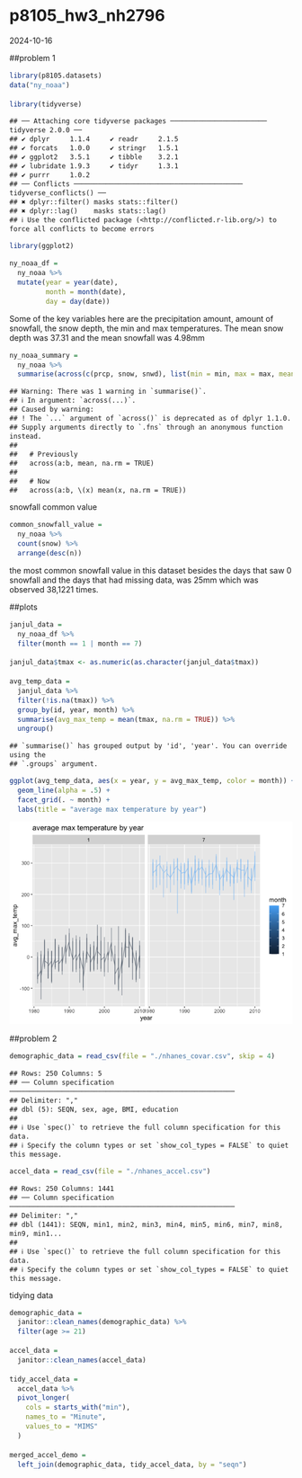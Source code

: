 p8105_hw3_nh2796
================
2024-10-16

\##problem 1

``` r
library(p8105.datasets)
data("ny_noaa")

library(tidyverse)
```

    ## ── Attaching core tidyverse packages ──────────────────────── tidyverse 2.0.0 ──
    ## ✔ dplyr     1.1.4     ✔ readr     2.1.5
    ## ✔ forcats   1.0.0     ✔ stringr   1.5.1
    ## ✔ ggplot2   3.5.1     ✔ tibble    3.2.1
    ## ✔ lubridate 1.9.3     ✔ tidyr     1.3.1
    ## ✔ purrr     1.0.2     
    ## ── Conflicts ────────────────────────────────────────── tidyverse_conflicts() ──
    ## ✖ dplyr::filter() masks stats::filter()
    ## ✖ dplyr::lag()    masks stats::lag()
    ## ℹ Use the conflicted package (<http://conflicted.r-lib.org/>) to force all conflicts to become errors

``` r
library(ggplot2)
```

``` r
ny_noaa_df =
  ny_noaa %>%
  mutate(year = year(date),
         month = month(date),
         day = day(date))
```

Some of the key variables here are the precipitation amount, amount of
snowfall, the snow depth, the min and max temperatures. The mean snow
depth was 37.31 and the mean snowfall was 4.98mm

``` r
ny_noaa_summary =
  ny_noaa %>%
  summarise(across(c(prcp, snow, snwd), list(min = min, max = max, mean = mean), na.rm = TRUE))
```

    ## Warning: There was 1 warning in `summarise()`.
    ## ℹ In argument: `across(...)`.
    ## Caused by warning:
    ## ! The `...` argument of `across()` is deprecated as of dplyr 1.1.0.
    ## Supply arguments directly to `.fns` through an anonymous function instead.
    ## 
    ##   # Previously
    ##   across(a:b, mean, na.rm = TRUE)
    ## 
    ##   # Now
    ##   across(a:b, \(x) mean(x, na.rm = TRUE))

snowfall common value

``` r
common_snowfall_value = 
  ny_noaa %>% 
  count(snow) %>% 
  arrange(desc(n))
```

the most common snowfall value in this dataset besides the days that saw
0 snowfall and the days that had missing data, was 25mm which was
observed 38,1221 times.

\##plots

``` r
janjul_data = 
  ny_noaa_df %>% 
  filter(month == 1 | month == 7)

janjul_data$tmax <- as.numeric(as.character(janjul_data$tmax))

avg_temp_data = 
  janjul_data %>%
  filter(!is.na(tmax)) %>% 
  group_by(id, year, month) %>% 
  summarise(avg_max_temp = mean(tmax, na.rm = TRUE)) %>%
  ungroup()
```

    ## `summarise()` has grouped output by 'id', 'year'. You can override using the
    ## `.groups` argument.

``` r
ggplot(avg_temp_data, aes(x = year, y = avg_max_temp, color = month)) +
  geom_line(alpha = .5) +
  facet_grid(. ~ month) +
  labs(title = "average max temperature by year")
```

![](p8105_hw3_nh2796_files/figure-gfm/unnamed-chunk-5-1.png)<!-- -->

\##problem 2

``` r
demographic_data = read_csv(file = "./nhanes_covar.csv", skip = 4)
```

    ## Rows: 250 Columns: 5
    ## ── Column specification ────────────────────────────────────────────────────────
    ## Delimiter: ","
    ## dbl (5): SEQN, sex, age, BMI, education
    ## 
    ## ℹ Use `spec()` to retrieve the full column specification for this data.
    ## ℹ Specify the column types or set `show_col_types = FALSE` to quiet this message.

``` r
accel_data = read_csv(file = "./nhanes_accel.csv")
```

    ## Rows: 250 Columns: 1441
    ## ── Column specification ────────────────────────────────────────────────────────
    ## Delimiter: ","
    ## dbl (1441): SEQN, min1, min2, min3, min4, min5, min6, min7, min8, min9, min1...
    ## 
    ## ℹ Use `spec()` to retrieve the full column specification for this data.
    ## ℹ Specify the column types or set `show_col_types = FALSE` to quiet this message.

tidying data

``` r
demographic_data = 
  janitor::clean_names(demographic_data) %>% 
  filter(age >= 21)

accel_data = 
  janitor::clean_names(accel_data)

tidy_accel_data = 
  accel_data %>% 
  pivot_longer(
    cols = starts_with("min"),
    names_to = "Minute",
    values_to = "MIMS"
  )

merged_accel_demo = 
  left_join(demographic_data, tidy_accel_data, by = "seqn")
```
